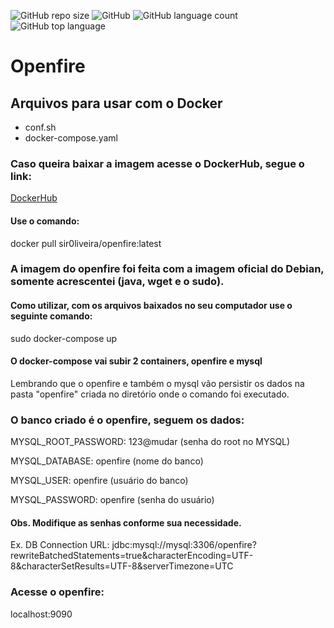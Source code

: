 ![GitHub repo size](https://img.shields.io/github/repo-size/sir0liveira/openfire) ![GitHub](https://img.shields.io/github/license/sir0liveira/openfire) ![GitHub language count](https://img.shields.io/github/languages/count/sir0liveira/openfire) ![GitHub top language](https://img.shields.io/github/languages/top/sir0liveira/openfire)
# Openfire
## Arquivos para usar com o Docker
- conf.sh
- docker-compose.yaml

### Caso queira baixar a imagem acesse o DockerHub, segue o link:

[DockerHub](https://hub.docker.com/repository/docker/sir0liveira/openfire)

#### Use o comando:
docker pull sir0liveira/openfire:latest

### A imagem do openfire foi feita com a imagem oficial do Debian, somente acrescentei (java, wget e o sudo).

#### Como utilizar, com os arquivos baixados no seu computador use o seguinte comando:
sudo docker-compose up

#### O docker-compose vai subir 2 containers, openfire e mysql

Lembrando que o openfire e também o mysql vão persistir os dados na pasta "openfire" criada no diretório onde o comando foi executado.

### O banco criado é o openfire, seguem os dados:

MYSQL_ROOT_PASSWORD: 123@mudar (senha do root no MYSQL)

MYSQL_DATABASE: openfire (nome do banco)

MYSQL_USER: openfire (usuário do banco)

MYSQL_PASSWORD: openfire (senha do usuário)

#### Obs. Modifique as senhas conforme sua necessidade.

Ex. DB Connection URL: jdbc:mysql://mysql:3306/openfire?rewriteBatchedStatements=true&characterEncoding=UTF-8&characterSetResults=UTF-8&serverTimezone=UTC

### Acesse o openfire:

localhost:9090
